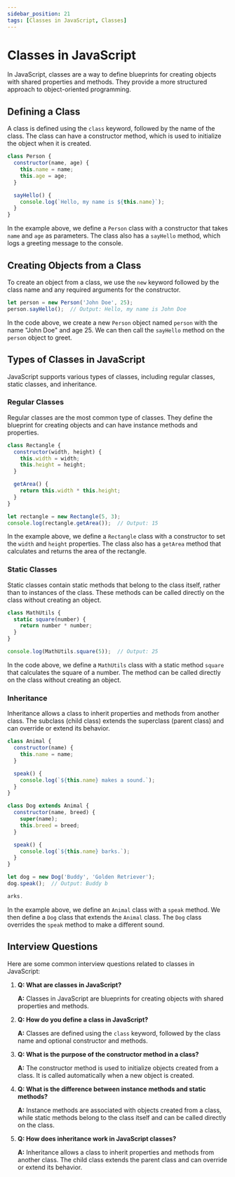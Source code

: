 ```yaml
---
sidebar_position: 21
tags: [Classes in JavaScript, Classes]
---
```


# Classes in JavaScript

In JavaScript, classes are a way to define blueprints for creating objects with shared properties and methods. They provide a more structured approach to object-oriented programming.

## Defining a Class

A class is defined using the `class` keyword, followed by the name of the class. The class can have a constructor method, which is used to initialize the object when it is created.

```javascript
class Person {
  constructor(name, age) {
    this.name = name;
    this.age = age;
  }

  sayHello() {
    console.log(`Hello, my name is ${this.name}`);
  }
}
```

In the example above, we define a `Person` class with a constructor that takes `name` and `age` as parameters. The class also has a `sayHello` method, which logs a greeting message to the console.

## Creating Objects from a Class

To create an object from a class, we use the `new` keyword followed by the class name and any required arguments for the constructor.

```javascript
let person = new Person('John Doe', 25);
person.sayHello();  // Output: Hello, my name is John Doe
```

In the code above, we create a new `Person` object named `person` with the name "John Doe" and age 25. We can then call the `sayHello` method on the `person` object to greet.

## Types of Classes in JavaScript

JavaScript supports various types of classes, including regular classes, static classes, and inheritance.

### Regular Classes

Regular classes are the most common type of classes. They define the blueprint for creating objects and can have instance methods and properties.

```javascript
class Rectangle {
  constructor(width, height) {
    this.width = width;
    this.height = height;
  }

  getArea() {
    return this.width * this.height;
  }
}

let rectangle = new Rectangle(5, 3);
console.log(rectangle.getArea());  // Output: 15
```

In the example above, we define a `Rectangle` class with a constructor to set the `width` and `height` properties. The class also has a `getArea` method that calculates and returns the area of the rectangle.

### Static Classes

Static classes contain static methods that belong to the class itself, rather than to instances of the class. These methods can be called directly on the class without creating an object.

```javascript
class MathUtils {
  static square(number) {
    return number * number;
  }
}

console.log(MathUtils.square(5));  // Output: 25
```

In the code above, we define a `MathUtils` class with a static method `square` that calculates the square of a number. The method can be called directly on the class without creating an object.

### Inheritance

Inheritance allows a class to inherit properties and methods from another class. The subclass (child class) extends the superclass (parent class) and can override or extend its behavior.

```javascript
class Animal {
  constructor(name) {
    this.name = name;
  }

  speak() {
    console.log(`${this.name} makes a sound.`);
  }
}

class Dog extends Animal {
  constructor(name, breed) {
    super(name);
    this.breed = breed;
  }

  speak() {
    console.log(`${this.name} barks.`);
  }
}

let dog = new Dog('Buddy', 'Golden Retriever');
dog.speak();  // Output: Buddy b

arks.
```

In the example above, we define an `Animal` class with a `speak` method. We then define a `Dog` class that extends the `Animal` class. The `Dog` class overrides the `speak` method to make a different sound.

## Interview Questions

Here are some common interview questions related to classes in JavaScript:

1. **Q: What are classes in JavaScript?**
   
   **A:** Classes in JavaScript are blueprints for creating objects with shared properties and methods.

2. **Q: How do you define a class in JavaScript?**
   
   **A:** Classes are defined using the `class` keyword, followed by the class name and optional constructor and methods.

3. **Q: What is the purpose of the constructor method in a class?**
   
   **A:** The constructor method is used to initialize objects created from a class. It is called automatically when a new object is created.

4. **Q: What is the difference between instance methods and static methods?**
   
   **A:** Instance methods are associated with objects created from a class, while static methods belong to the class itself and can be called directly on the class.

5. **Q: How does inheritance work in JavaScript classes?**
   
   **A:** Inheritance allows a class to inherit properties and methods from another class. The child class extends the parent class and can override or extend its behavior.

